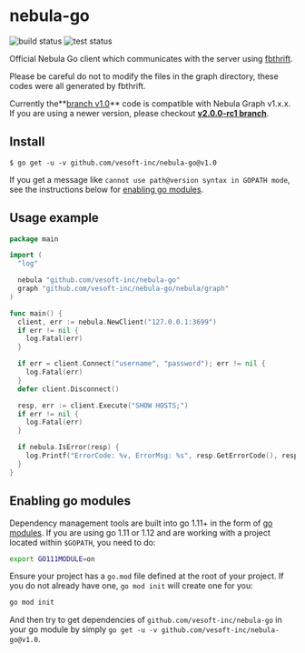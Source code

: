 # nebula-go

![build status](https://github.com/vesoft-inc/nebula-go/workflows/build/badge.svg)
![test status](https://github.com/vesoft-inc/nebula-go/workflows/test/badge.svg)

Official Nebula Go client which communicates with the server using [fbthrift](https://github.com/facebook/fbthrift/).

Please be careful do not to modify the files in the graph directory, these codes were all generated by fbthrift.

Currently the**[branch v1.0](https://github.com/vesoft-inc/nebula-go/tree/v1.0)** code is compatible with Nebula Graph v1.x.x.
If you are using a newer version, please checkout **[v2.0.0-rc1 branch](https://github.com/vesoft-inc/nebula-go/tree/release-v2.0.0-rc1)**.

## Install

```shell
$ go get -u -v github.com/vesoft-inc/nebula-go@v1.0
```

If you get a message like `cannot use path@version syntax in GOPATH mode`, see the instructions below for [enabling go modules](#enabling-go-modules).

## Usage example

```go
package main

import (
  "log"

  nebula "github.com/vesoft-inc/nebula-go"
  graph "github.com/vesoft-inc/nebula-go/nebula/graph"
)

func main() {
  client, err := nebula.NewClient("127.0.0.1:3699")
  if err != nil {
    log.Fatal(err)
  }

  if err = client.Connect("username", "password"); err != nil {
    log.Fatal(err)
  }
  defer client.Disconnect()

  resp, err := client.Execute("SHOW HOSTS;")
  if err != nil {
    log.Fatal(err)
  }

  if nebula.IsError(resp) {
    log.Printf("ErrorCode: %v, ErrorMsg: %s", resp.GetErrorCode(), resp.GetErrorMsg())
  }
}
```

## Enabling go modules

Dependency management tools are built into go 1.11+ in the form of [go modules](https://github.com/golang/go/wiki/Modules).
If you are using go 1.11 or 1.12 and are working with a project located within `$GOPATH`, you need to do:

```sh
export GO111MODULE=on
```

Ensure your project has a `go.mod` file defined at the root of your project.
If you do not already have one, `go mod init` will create one for you:

```sh
go mod init
```

And then try to get dependencies of `github.com/vesoft-inc/nebula-go` in your go module by simply `go get -u -v github.com/vesoft-inc/nebula-go@v1.0`.
